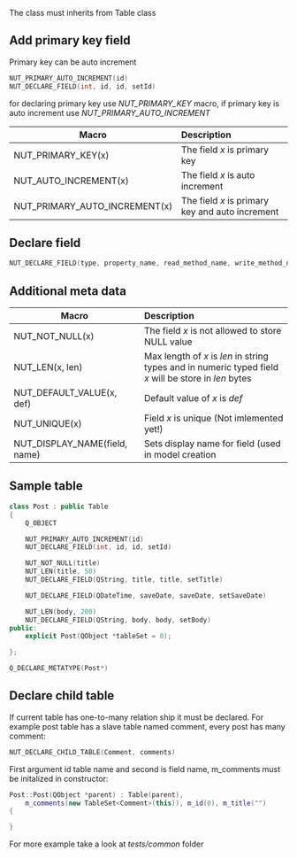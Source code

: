The class must inherits from Table class

## Add primary key field
Primary key can be auto increment

```cpp
NUT_PRIMARY_AUTO_INCREMENT(id)
NUT_DECLARE_FIELD(int, id, id, setId)
```

for declaring primary key use _NUT_PRIMARY_KEY_ macro, if primary key is auto increment use _NUT_PRIMARY_AUTO_INCREMENT_

| Macro                         | Description                                     |
| ----------------------------- |:------------------------------------------------|
| NUT_PRIMARY_KEY(x)            | The field *x* is primary key                    |
| NUT_AUTO_INCREMENT(x)         | The field *x* is auto increment                 |
| NUT_PRIMARY_AUTO_INCREMENT(x) | The field *x* is primary key and auto increment |

## Declare field
```cpp
NUT_DECLARE_FIELD(type, property_name, read_method_name, write_method_name)
```
## Additional meta data
| Macro                         | Description                                      |
| ----------------------------- |:-------------------------------------------------|
| NUT_NOT_NULL(x)               | The field *x* is not allowed to store NULL value |
| NUT_LEN(x, len)               | Max length of *x* is *len* in string types and in numeric typed field *x* will be store in *len* bytes   |
| NUT_DEFAULT_VALUE(x, def)     | Default value of *x* is *def*                    |
| NUT_UNIQUE(x)                 | Field *x* is unique (Not imlemented yet!)        |
| NUT_DISPLAY_NAME(field, name) | Sets display name for field (used in model creation |

## Sample table
```cpp
class Post : public Table
{
    Q_OBJECT

    NUT_PRIMARY_AUTO_INCREMENT(id)
    NUT_DECLARE_FIELD(int, id, id, setId)

    NUT_NOT_NULL(title)
    NUT_LEN(title, 50)
    NUT_DECLARE_FIELD(QString, title, title, setTitle)

    NUT_DECLARE_FIELD(QDateTime, saveDate, saveDate, setSaveDate)

    NUT_LEN(body, 200)
    NUT_DECLARE_FIELD(QString, body, body, setBody)
public:
    explicit Post(QObject *tableSet = 0);

};

Q_DECLARE_METATYPE(Post*)

```

## Declare child table
If current table has one-to-many relation ship it must be declared. For example post table has a slave table named comment, every post has many comment:
```cpp
NUT_DECLARE_CHILD_TABLE(Comment, comments)
```

First argument id table name and second is field name, m_comments must be initalized in constructor:
```cpp
Post::Post(QObject *parent) : Table(parent),
    m_comments(new TableSet<Comment>(this)), m_id(0), m_title("")
{

}
```

For more example take a look at _tests/common_ folder
